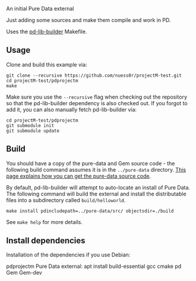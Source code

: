 An initial Pure Data external

Just adding some sources and make them compile and work in PD.

Uses the [pd-lib-builder](https://github.com/pure-data/pd-lib-builder) Makefile.

## Usage ##

Clone and build this example via:

    git clone --recursive https://github.com/nuess0r/projectM-test.git
    cd projectM-test/pdprojectm
    make

Make sure you use the `--recursive` flag when checking out the repository so that the pd-lib-builder dependency is also checked out. If you forgot to add it, you can also manually fetch pd-lib-builder via:

    cd projectM-test/pdprojectm
    git submodule init
    git submodule update

## Build ##

You should have a copy of the pure-data and Gem source code - the following build command assumes it is in the `../pure-data` directory. [This page explains how you can get the pure-data source code](https://puredata.info/docs/developer/GettingPdSource).

By default, pd-lib-builder will attempt to auto-locate an install of Pure Data. The following command will build the external and install the distributable files into a subdirectory called `build/helloworld`.

    make install pdincludepath=../pure-data/src/ objectsdir=./build

See `make help` for more details.

## Install dependencies ##

Installation of the dependencies if you use Debian:

pdprojectm Pure Data external:
apt install build-essential gcc cmake pd Gem Gem-dev
